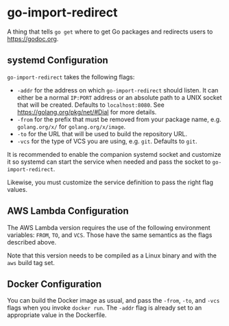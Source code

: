 # go-import-redirect

A thing that tells `go get` where to get Go packages and redirects users
to https://godoc.org.

## systemd Configuration

`go-import-redirect` takes the following flags:

* `-addr` for the address on which `go-import-redirect` should listen.
  It can either be a normal `IP:PORT` address or an absolute path to a
  UNIX socket that will be created. Defaults to `localhost:8080`. See
  https://golang.org/pkg/net/#Dial for more details.
* `-from` for the prefix that must be removed from your package name,
  e.g. `golang.org/x/` for `golang.org/x/image`.
* `-to` for the URL that will be used to build the repository URL.
* `-vcs` for the type of VCS you are using, e.g. `git`. Defaults to
  `git`.

It is recommended to enable the companion systemd socket and customize
it so systemd can start the service when needed and pass the socket to
`go-import-redirect`.

Likewise, you must customize the service definition to pass the right
flag values.

## AWS Lambda Configuration

The AWS Lambda version requires the use of the following environment
variables: `FROM`, `TO`, and `VCS`. Those have the same semantics as the
flags described above.

Note that this version needs to be compiled as a Linux binary and with
the `aws` build tag set.

## Docker Configuration

You can build the Docker image as usual, and pass the `-from`, `-to`,
and `-vcs` flags when you invoke `docker run`. The `-addr` flag is
already set to an appropriate value in the Dockerfile.
